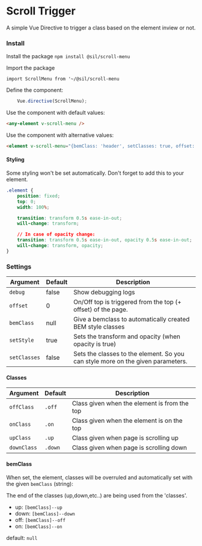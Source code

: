 # Scroll Trigger

A simple Vue Directive to trigger a class based on the element inview or not. 


### Install

Install the package
`npm install @sil/scroll-menu`


Import the package

`import ScrollMenu from '~/@sil/scroll-menu`

Define the component:

```js
	Vue.directive(ScrollMenu);
```

Use the component with default values:

```html
<any-element v-scroll-menu />	
```

Use the component with alternative values:
```html
<element v-scroll-menu="{bemClass: 'header', setClasses: true, offset: 80 }" ></element>
```

#### Styling

Some styling won't be set automatically. Don't forget to add this to your element. 

```css
.element {
	position: fixed;
	top: 0;
	width: 100%; 

	transition: transform 0.5s ease-in-out;
	will-change: transform;

	// In case of opacity change:
	transition: transform 0.5s ease-in-out, opacity 0.5s ease-in-out; 
	will-change: transform, opacity; 
}
```



### Settings

| Argument     | Default | Description                                                                     |
| ------------ | ------- | ------------------------------------------------------------------------------- |
| `debug`      | false   | Show debugging logs                                                             |
| `offset`     | 0       | On/Off top is triggered from the top (+ offset) of the page.                    |
| `bemClass`   | null    | Give a bemclass to automatically created BEM style classes                      |
| `setStyle`   | true    | Sets the transform and opacity (when opacity is true)                           |
| `setClasses` | false   | Sets the classes to the element. So you can style more on the given parameters. |


#### Classes

| Argument    | Default | Description                                  |
| ----------- | ------- | -------------------------------------------- |
| `offClass`  | `.off`  | Class given when the element is from the top |
| `onClass`   | `.on`   | Class given when the element is on the top   |
| `upClass`   | `.up`   | Class given when page is scrolling up        |
| `downClass` | `.down` | Class given when page is scrolling down      |


#### bemClass
When set, the element, classes will be overruled and automatically set with the given `bemClass` (string):

The end of the classes (up,down,etc..) are being used from the 'classes'.

- up: `[bemClass]--up`
- down: `[bemClass]--down`
- off: `[bemClass]--off`
- on: `[bemClass]--on`

default: `null`
